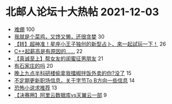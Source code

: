 # 北邮人论坛十大热帖 2021-12-03

- [难绷](https://bbs.byr.cn/article/Picture/3307068) 100
- [我就是个菜鸡，又馋又懒，还很贪婪](https://bbs.byr.cn/article/PsyHealthOnline/60140) 30
- [【转】超神准！星座小王子独创的新型占卜、來一起試玩一下！](https://bbs.byr.cn/article/Constellations/326533) 26
- [C++起薪高是有原因的……](https://bbs.byr.cn/article/CPP/101533) 22
- [【真诚至上】帮女友的闺蜜征男朋友](https://bbs.byr.cn/article/Friends/2011424) 21
- [有石家庄的吗](https://bbs.byr.cn/article/Hebei/250425) 20
- [晚上九点半科研楼偷拿我擂椒拌饭外卖的你?没了](https://bbs.byr.cn/article/Talking/6318058) 15
- [不定期更新职场信息，关于字节To B方向一些信息](https://bbs.byr.cn/article/WorkLife/1177671) 14
- [恐怖小说求推荐](https://bbs.byr.cn/article/NetLiterature/30983) 13
- [【决赛圈】阿里云数据库vs天翼云一部](https://bbs.byr.cn/article/Job/2150506) 9


